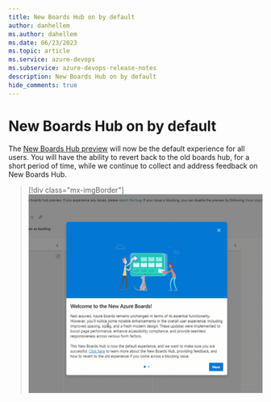 ```yaml
---
title: New Boards Hub on by default
author: danhellem
ms.author: dahellem
ms.date: 06/23/2023
ms.topic: article
ms.service: azure-devops
ms.subservice: azure-devops-release-notes
description: New Boards Hub on by default
hide_comments: true
---
```


# New Boards Hub on by default

The [New Boards Hub preview](https://devblogs.microsoft.com/devops/new-boards-hub-public-preview/) will now be the default experience for all users. You will have the ability to revert back to the old boards hub, for a short period of time, while we continue to collect and address feedback on New Boards Hub.

> [!div class="mx-imgBorder"]
> ![image of new boards hub on by default banner](media/boards-new-boards-on-by-default-1.gif)